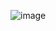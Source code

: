 ![image](https://github.com/remidinishanth/distributed_systems/assets/19663316/99ddf385-b95b-48c0-b9b0-e93d023068bb)

